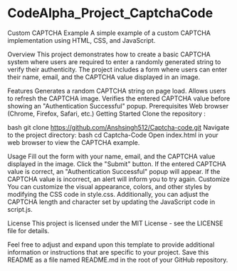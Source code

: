 # CodeAlpha_Project_CaptchaCode
Custom CAPTCHA Example
A simple example of a custom CAPTCHA implementation using HTML, CSS, and JavaScript.

Overview
This project demonstrates how to create a basic CAPTCHA system where users are required to enter a randomly generated string to verify their authenticity. The project includes a form where users can enter their name, email, and the CAPTCHA value displayed in an image.

Features
Generates a random CAPTCHA string on page load.
Allows users to refresh the CAPTCHA image.
Verifies the entered CAPTCHA value before showing an "Authentication Successful" popup.
Prerequisites
Web browser (Chrome, Firefox, Safari, etc.)
Getting Started
Clone the repository :

bash
git clone https://github.com/Anshsingh512/Captcha-code.git
Navigate to the project directory:
bash
cd Captcha-Code
Open index.html in your web browser to view the CAPTCHA example.

Usage
Fill out the form with your name, email, and the CAPTCHA value displayed in the image.
Click the "Submit" button.
If the entered CAPTCHA value is correct, an "Authentication Successful" popup will appear.
If the CAPTCHA value is incorrect, an alert will inform you to try again.
Customize
You can customize the visual appearance, colors, and other styles by modifying the CSS code in style.css. Additionally, you can adjust the CAPTCHA length and character set by updating the JavaScript code in script.js.

License
This project is licensed under the MIT License - see the LICENSE file for details.

Feel free to adjust and expand upon this template to provide additional information or instructions that are specific to your project. Save this README as a file named README.md in the root of your GitHub repository.




